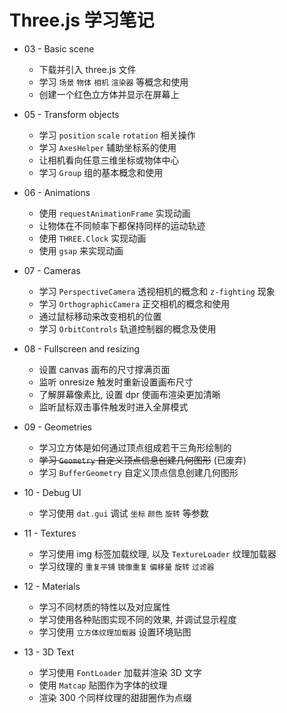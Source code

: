 
# Three.js 学习笔记

- 03 - Basic scene
  - 下载并引入 three.js 文件
  - 学习 `场景` `物体` `相机` `渲染器` 等概念和使用
  - 创建一个红色立方体并显示在屏幕上

- 05 - Transform objects
  - 学习 `position` `scale` `rotation` 相关操作
  - 学习 `AxesHelper` 辅助坐标系的使用
  - 让相机看向任意三维坐标或物体中心
  - 学习 `Group` 组的基本概念和使用

- 06 - Animations
  - 使用 `requestAnimationFrame` 实现动画
  - 让物体在不同帧率下都保持同样的运动轨迹
  - 使用 `THREE.Clock` 实现动画
  - 使用 `gsap` 来实现动画

- 07 - Cameras
  - 学习 `PerspectiveCamera` 透视相机的概念和 `z-fighting` 现象
  - 学习 `OrthographicCamera` 正交相机的概念和使用
  - 通过鼠标移动来改变相机的位置
  - 学习 `OrbitControls` 轨道控制器的概念及使用

- 08 - Fullscreen and resizing
  - 设置 canvas 画布的尺寸撑满页面
  - 监听 onresize 触发时重新设置画布尺寸
  - 了解屏幕像素比, 设置 dpr 使画布渲染更加清晰
  - 监听鼠标双击事件触发时进入全屏模式

- 09 - Geometries
  - 学习立方体是如何通过顶点组成若干三角形绘制的
  - ~~学习 `Geometry` 自定义顶点信息创建几何图形~~ (已废弃)
  - 学习 `BufferGeometry` 自定义顶点信息创建几何图形

- 10 - Debug UI
  - 学习使用 `dat.gui` 调试 `坐标` `颜色` `旋转` 等参数

- 11 - Textures
  - 学习使用 img 标签加载纹理, 以及 `TextureLoader` 纹理加载器
  - 学习纹理的 `重复平铺` `镜像重复` `偏移量` `旋转` `过滤器`

- 12 - Materials
  - 学习不同材质的特性以及对应属性
  - 学习使用各种贴图实现不同的效果, 并调试显示程度
  - 学习使用 `立方体纹理加载器` 设置环境贴图

- 13 - 3D Text
  - 学习使用 `FontLoader` 加载并渲染 3D 文字
  - 使用 `Matcap` 贴图作为字体的纹理
  - 渲染 300 个同样纹理的甜甜圈作为点缀

